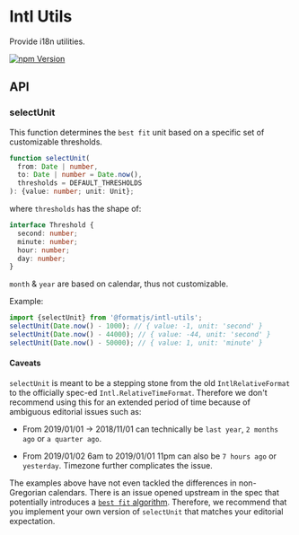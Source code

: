 # Intl Utils

Provide i18n utilities.

[![npm Version][npm-badge]][npm]

## API

### selectUnit

This function determines the `best fit` unit based on a specific set of customizable thresholds.

```ts
function selectUnit(
  from: Date | number,
  to: Date | number = Date.now(),
  thresholds = DEFAULT_THRESHOLDS
): {value: number; unit: Unit};
```

where `thresholds` has the shape of:

```ts
interface Threshold {
  second: number;
  minute: number;
  hour: number;
  day: number;
}
```

`month` & `year` are based on calendar, thus not customizable.

Example:

```ts
import {selectUnit} from '@formatjs/intl-utils';
selectUnit(Date.now() - 1000); // { value: -1, unit: 'second' }
selectUnit(Date.now() - 44000); // { value: -44, unit: 'second' }
selectUnit(Date.now() - 50000); // { value: 1, unit: 'minute' }
```

#### Caveats

`selectUnit` is meant to be a stepping stone from the old `IntlRelativeFormat` to the officially spec-ed `Intl.RelativeTimeFormat`. Therefore we don't recommend using this for an extended period of time because of ambiguous editorial issues such as:

- From 2019/01/01 -> 2018/11/01 can technically be `last year`, `2 months ago` or `a quarter ago`.

- From 2019/01/02 6am to 2019/01/01 11pm can also be `7 hours ago` or `yesterday`. Timezone further complicates the issue.

The examples above have not even tackled the differences in non-Gregorian calendars. There is an issue opened upstream in the spec that potentially introduces a [`best fit` algorithm](https://github.com/tc39/proposal-intl-relative-time/issues/47). Therefore, we recommend that you implement your own version of `selectUnit` that matches your editorial expectation.

[npm]: https://www.npmjs.org/package/@formatjs/intl-utils
[npm-badge]: https://img.shields.io/npm/v/@formatjs/intl-utils.svg?style=flat-square
